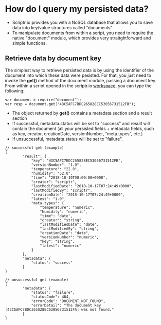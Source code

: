 # How do I query my persisted data?

- Scriptr.io provides you with a NoSQL database that allows you to save data into key/value structures called "documents"
- To manipulate documents from within a script, you need to require the native "document" module, which provides very straitghtforward and simple functions.

## Retrieve data by document key

The simplest way to retrieve persisted data is by using the identifier of the document into which these data were pesisted. For that, you just need to invoke the **get()** method of the document module, passing a document key.
From within a script opened in the scriptr.io [workspace](https://www.scriptr.io/workspace), you can type the following:

```
var document = require("document");
var resp = document.get("43C5AFC7BDC265828EC53056731512FB");
```
- The object returned by **get()** contains a metadata section and a result section
- If successful, metadata.status will be set to "success" and result will contain the document (all your persisted fields + metadata fields, such as key, creator, creationDate, versionNumber, "meta.types", etc.)
- If unsuccessful, metadata.status will be set to "failure".

```
// successful get (example)
{
		"result": {
			"key": "43C5AFC7BDC265828EC53056731512FB",
			"versionNumber": "1.0",
			"temperature": "22.0",
			"humidity": "52.0",
			"time": "2018-10-10T00:00:00+0000",
			"creator": "scriptr",
			"lastModifiedDate": "2018-10-17T07:24:49+0000",
			"lastModifiedBy": "scriptr",
			"creationDate": "2018-10-17T07:24:49+0000",
			"latest": "1.0",
			"meta.types": {
				"temperature": "numeric",
				"humidity": "numeric",
				"time": "date",
				"creator": "string",
				"lastModifiedDate": "date",
				"lastModifiedBy": "string",
				"creationDate": "date",
				"versionNumber": "numeric",
				"key": "string",
				"latest": "numeric"
			}
		},
		"metadata": {
			"status": "success"
		}
}

// unsuccessful get (example)
{
		"metadata": {
			"status": "failure",
			"statusCode": 404,
			"errorCode": "DOCUMENT_NOT_FOUND",
			"errorDetail": "The document key [43C5AFC7BDC265828EC53056731512FA] was not found."
		}
}
```
